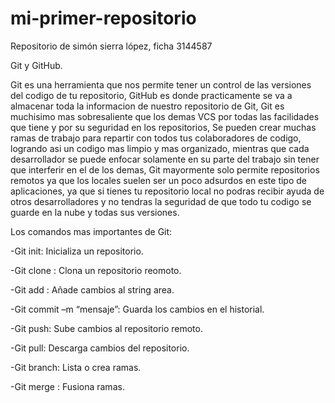 # mi-primer-repositorio
Repositorio de simón sierra lópez, ficha 3144587

Git y GitHub.

Git es una herramienta que nos permite tener un control de las versiones del codigo de tu repositorio, GitHub es donde practicamente se va a almacenar toda la informacion de nuestro repositorio de Git, Git es muchisimo mas sobresaliente que los demas VCS por todas las facilidades que tiene y por su seguridad en los repositorios, Se pueden crear muchas ramas de trabajo para repartir con todos tus colaboradores de codigo, logrando asi un codigo mas limpio y mas organizado, mientras que cada desarrollador se puede enfocar solamente en su parte del trabajo sin tener que interferir en el de los demas, Git mayormente solo permite repositorios remotos ya que los locales suelen ser un poco adsurdos en este tipo de aplicaciones, ya que si tienes tu repositorio local no podras recibir ayuda de otros desarrolladores y no tendras la seguridad de que todo tu codigo se guarde en la nube y todas sus versiones.

Los comandos mas importantes de Git:

-Git init: Inicializa un repositorio. 

-Git clone <URL>: Clona un repositorio reomoto.

-Git add <archivo>: Añade cambios al string area. 

-Git commit –m “mensaje”: Guarda los cambios en el historial. 

-Git push: Sube cambios al repositorio remoto. 

-Git pull: Descarga cambios del repositorio. 

-Git branch: Lista o crea ramas. 

-Git merge <rama>: Fusiona ramas. 

